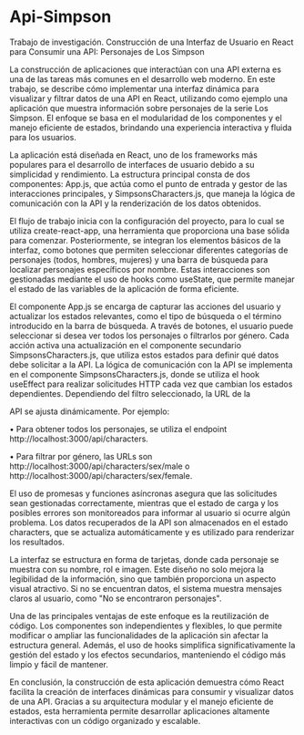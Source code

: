 # Api-Simpson
Trabajo de investigación.
Construcción de una Interfaz de Usuario en React para Consumir una API: Personajes de Los Simpson

La construcción de aplicaciones que interactúan con una API externa es una de las tareas más comunes en el desarrollo web moderno. En este trabajo, se describe cómo implementar una interfaz dinámica para visualizar y filtrar datos de una API en React, utilizando como ejemplo una aplicación que muestra información sobre personajes de la serie Los Simpson. El enfoque se basa en el modularidad de los componentes y el manejo eficiente de estados, brindando una experiencia interactiva y fluida para los usuarios.

La aplicación está diseñada en React, uno de los frameworks más populares para el desarrollo de interfaces de usuario debido a su simplicidad y rendimiento. La estructura principal consta de dos componentes: App.js, que actúa como el punto de entrada y gestor de las interacciones principales, y SimpsonsCharacters.js, que maneja la lógica de comunicación con la API y la renderización de los datos obtenidos.

El flujo de trabajo inicia con la configuración del proyecto, para lo cual se utiliza create-react-app, una herramienta que proporciona una base sólida para comenzar. Posteriormente, se integran los elementos básicos de la interfaz, como botones que permiten seleccionar diferentes categorías de personajes (todos, hombres, mujeres) y una barra de búsqueda para localizar personajes específicos por nombre. Estas interacciones son gestionadas mediante el uso de hooks como useState, que permite manejar el estado de las variables de la aplicación de forma eficiente.

El componente App.js se encarga de capturar las acciones del usuario y actualizar los estados relevantes, como el tipo de búsqueda o el término introducido en la barra de búsqueda. A través de botones, el usuario puede seleccionar si desea ver todos los personajes o filtrarlos por género. Cada acción activa una actualización en el componente secundario SimpsonsCharacters.js, que utiliza estos estados para definir qué datos debe solicitar a la API.
La lógica de comunicación con la API se implementa en el componente SimpsonsCharacters.js, donde se utiliza el hook useEffect para realizar solicitudes HTTP cada vez que cambian los estados dependientes. Dependiendo del filtro seleccionado, la URL de la 

API se ajusta dinámicamente. Por ejemplo:

•	Para obtener todos los personajes, se utiliza el endpoint http://localhost:3000/api/characters.

•	Para filtrar por género, las URLs son http://localhost:3000/api/characters/sex/male o http://localhost:3000/api/characters/sex/female.

El uso de promesas y funciones asíncronas asegura que las solicitudes sean gestionadas correctamente, mientras que el estado de carga y los posibles errores son monitoreados para informar al usuario si ocurre algún problema. Los datos recuperados de la API son almacenados en el estado characters, que se actualiza automáticamente y es utilizado para renderizar los resultados.

La interfaz se estructura en forma de tarjetas, donde cada personaje se muestra con su nombre, rol e imagen. Este diseño no solo mejora la legibilidad de la información, sino que también proporciona un aspecto visual atractivo. Si no se encuentran datos, el sistema muestra mensajes claros al usuario, como "No se encontraron personajes".

Una de las principales ventajas de este enfoque es la reutilización de código. Los componentes son independientes y flexibles, lo que permite modificar o ampliar las funcionalidades de la aplicación sin afectar la estructura general. Además, el uso de hooks simplifica significativamente la gestión del estado y los efectos secundarios, manteniendo el código más limpio y fácil de mantener.

En conclusión, la construcción de esta aplicación demuestra cómo React facilita la creación de interfaces dinámicas para consumir y visualizar datos de una API. Gracias a su arquitectura modular y el manejo eficiente de estados, esta herramienta permite desarrollar aplicaciones altamente interactivas con un código organizado y escalable.

